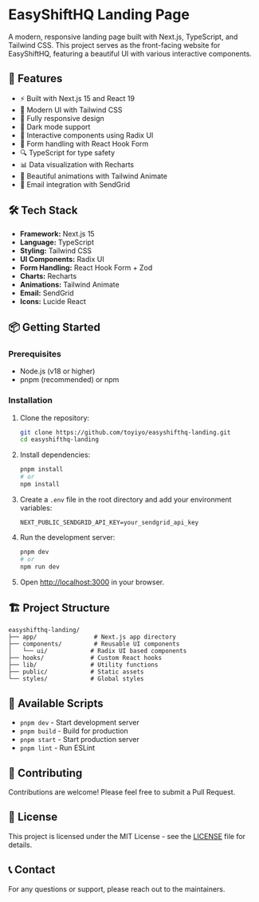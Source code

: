 # EasyShiftHQ Landing Page

A modern, responsive landing page built with Next.js, TypeScript, and Tailwind CSS. This project serves as the front-facing website for EasyShiftHQ, featuring a beautiful UI with various interactive components.

## 🚀 Features

- ⚡️ Built with Next.js 15 and React 19
- 🎨 Modern UI with Tailwind CSS
- 📱 Fully responsive design
- 🌙 Dark mode support
- 🎯 Interactive components using Radix UI
- 📝 Form handling with React Hook Form
- 🔍 TypeScript for type safety
- 📊 Data visualization with Recharts
- 🎨 Beautiful animations with Tailwind Animate
- 📧 Email integration with SendGrid

## 🛠️ Tech Stack

- **Framework:** Next.js 15
- **Language:** TypeScript
- **Styling:** Tailwind CSS
- **UI Components:** Radix UI
- **Form Handling:** React Hook Form + Zod
- **Charts:** Recharts
- **Animations:** Tailwind Animate
- **Email:** SendGrid
- **Icons:** Lucide React

## 📦 Getting Started

### Prerequisites

- Node.js (v18 or higher)
- pnpm (recommended) or npm

### Installation

1. Clone the repository:
   ```bash
   git clone https://github.com/toyiyo/easyshifthq-landing.git
   cd easyshifthq-landing
   ```

2. Install dependencies:
   ```bash
   pnpm install
   # or
   npm install
   ```

3. Create a `.env` file in the root directory and add your environment variables:
   ```
   NEXT_PUBLIC_SENDGRID_API_KEY=your_sendgrid_api_key
   ```

4. Run the development server:
   ```bash
   pnpm dev
   # or
   npm run dev
   ```

5. Open [http://localhost:3000](http://localhost:3000) in your browser.

## 🏗️ Project Structure

```
easyshifthq-landing/
├── app/                # Next.js app directory
├── components/         # Reusable UI components
│   └── ui/            # Radix UI based components
├── hooks/             # Custom React hooks
├── lib/               # Utility functions
├── public/            # Static assets
└── styles/            # Global styles
```

## 🚀 Available Scripts

- `pnpm dev` - Start development server
- `pnpm build` - Build for production
- `pnpm start` - Start production server
- `pnpm lint` - Run ESLint

## 🤝 Contributing

Contributions are welcome! Please feel free to submit a Pull Request.

## 📄 License

This project is licensed under the MIT License - see the [LICENSE](LICENSE) file for details.

## 📞 Contact

For any questions or support, please reach out to the maintainers.